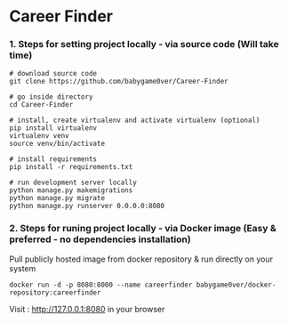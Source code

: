 # Career Finder

### 1. Steps for setting project locally - via source code (Will take time)

```
# download source code
git clone https://github.com/babygame0ver/Career-Finder

# go inside directory
cd Career-Finder

# install, create virtualenv and activate virtualenv (optional)
pip install virtualenv 
virtualenv venv
source venv/bin/activate

# install requirements
pip install -r requirements.txt

# run development server locally
python manage.py makemigrations
python manage.py migrate
python manage.py runserver 0.0.0.0:8080
```

### 2. Steps for runing project locally - via Docker image (Easy & preferred - no dependencies installation)

Pull publicly hosted image from docker repository & run directly on your system

```
docker run -d -p 8080:8000 --name careerfinder babygame0ver/docker-repository:careerfinder
```

Visit : http://127.0.0.1:8080 in your browser
